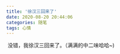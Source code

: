 ```yaml
---
title: '徐汉三回来了'
date: 2020-08-20 20:44:06
categories: 随笔
tags: 心情
---
```


​       没错，我徐汉三回来了。（满满的中二味哈哈~)